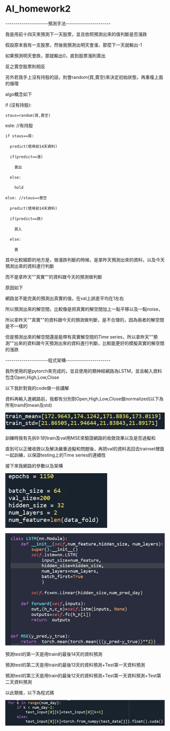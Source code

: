 # AI_homework2
---------------------預測手法----------------------

我是用前十四天來預測下一天股票，並且依照預測出來的值判斷是否漲跌

假設原本我有一支股票，然後我預測出明天會漲，那麼下一天就輸出-1

如果預測明天會跌，那就輸出0，直到股票漲則賣出

反之賣空股票則相反

另外若我手上沒有持股的話，則會random(買,賣空)來決定初始狀態，再重複上面的循環

algo概念如下      

  if (沒有持股):

    staus=random(買,賣空)

  esle: //有持股

    if staus==買:

      predict(使用前14天資料)

      if(predict==漲)

        賣出

      else:

        hold

    else: //staus==賣空

      predict(使用前14天資料)

      if(predict==跌)

        買入

      else:

        賣

其中比較細節的地方是，做漲跌判斷的時候，是拿昨天預測出來的資料，以及今天預測出來的資料進行判斷

而不是拿昨天""真實""的資料跟今天的預測做判斷

原因如下

網路並不能完美的預測出真實的值，在val上誤差平均在1左右

所以預測出來的解空間，比較像是把真實的解空間加上一點平移以及一點noise，

所以拿昨天""真實""的資料跟今天的預測做判斷，是不合理的，因為兩者的解空間是不一樣的

但是預測出來的解空間還是能帶有真實解空間的Time series，所以拿昨天""預測""出來的資料跟今天預測出來的資料進行判斷，比較能更好的模擬真實的解空間的漲跌



---------------------程式架構----------------------

我所使用的是pytorch來完成的，並且使用的類神經網路為LSTM，並且輸入資料包含Open,High,Low,Close


以下我針對我的code做一些講解

資料再輸入進網路前，我都有分別對Open,High,Low,Close做normalized(以下為所有train的mean及std)

![image](https://github.com/qw61116111/AI_homework2/blob/main/image/nor.jpg)

訓練時我有先拆9:1的train及val用MSE來驗證網路的收斂效果以及是否過擬和

直到可以正確收斂以及解決嚴重過擬和問題後，再把val的資料丟回去trainset裡面一起訓練，以保證testing上的Time series的連續性


接下來我網路的參數以及架構

![image](https://github.com/qw61116111/AI_homework2/blob/main/image/para.jpg)

![image](https://github.com/qw61116111/AI_homework2/blob/main/image/lstm.jpg)


預測test的第一天是用train的最後14天的資料預測

預測test的第二天是用train的最後13天的資料預測+Test第一天資料預測

預測test的第三天是用train的最後12天的資料預測+Test第一天資料預測+Test第二天資料預測

以此類推，以下為程式碼

![image](https://github.com/qw61116111/AI_homework2/blob/main/image/test.jpg)
